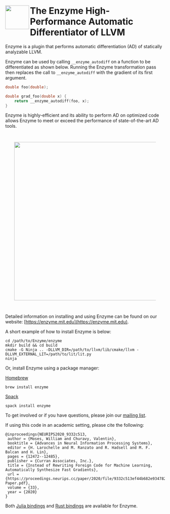 # <img src="https://enzyme.mit.edu/logo.svg" width="75" align=left> The Enzyme High-Performance Automatic Differentiator of LLVM


Enzyme is a plugin that performs automatic differentiation (AD) of statically analyzable LLVM.

Enzyme can be used by calling `__enzyme_autodiff` on a function to be differentiated as shown below. 
Running the Enzyme transformation pass then replaces the call to `__enzyme_autodiff` with the gradient of its first argument.
```c
double foo(double);

double grad_foo(double x) {
    return __enzyme_autodiff(foo, x);
}
```

Enzyme is highly-efficient and its ability to perform AD on optimized code allows Enzyme to meet or exceed the performance of state-of-the-art AD tools.

<div style="padding:2em">
<img src="https://enzyme.mit.edu/all_top.png" width="500" align=center>
</div>

Detailed information on installing and using Enzyme can be found on our website: [https://enzyme.mit.edu](https://enzyme.mit.edu).

A short example of how to install Enzyme is below:
```
cd /path/to/Enzyme/enzyme
mkdir build && cd build
cmake -G Ninja .. -DLLVM_DIR=/path/to/llvm/lib/cmake/llvm -DLLVM_EXTERNAL_LIT=/path/to/lit/lit.py
ninja
```

Or, install Enzyme using a package manager:

[Homebrew](https://brew.sh)
```
brew install enzyme
```
[Spack](https://spack.io)
```
spack install enzyme
```

To get involved or if you have questions, please join our [mailing list](https://groups.google.com/d/forum/enzyme-dev).

If using this code in an academic setting, please cite the following:
```
@inproceedings{NEURIPS2020_9332c513,
 author = {Moses, William and Churavy, Valentin},
 booktitle = {Advances in Neural Information Processing Systems},
 editor = {H. Larochelle and M. Ranzato and R. Hadsell and M. F. Balcan and H. Lin},
 pages = {12472--12485},
 publisher = {Curran Associates, Inc.},
 title = {Instead of Rewriting Foreign Code for Machine Learning, Automatically Synthesize Fast Gradients},
 url = {https://proceedings.neurips.cc/paper/2020/file/9332c513ef44b682e9347822c2e457ac-Paper.pdf},
 volume = {33},
 year = {2020}
}
```

Both [Julia bindings](https://github.com/wsmoses/Enzyme.jl) and [Rust bindings](https://github.com/rust-ml/oxide-enzyme) are available for Enzyme.
